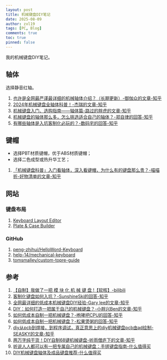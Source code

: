 ```yaml
---
layout: post
title: 机械键盘DIY笔记
date: 2025-08-09
author: zxl19
tags: [PC, Blog]
comments: true
toc: true
pinned: false
---
```


我的机械键盘DIY笔记。

<!-- more -->

## 轴体

选择静音红轴。

1. [也许是全网最严谨最详细的机械轴体介绍？（长期更新）-御伽众的文章-知乎](https://zhuanlan.zhihu.com/p/410112013)
2. [2024年机械键盘全轴体科普！-杰瑞的文章-知乎](https://zhuanlan.zhihu.com/p/371496530)
3. [机械键盘入门、选购指南——轴体篇-路过的胖虎的文章-知乎](https://zhuanlan.zhihu.com/p/430974034)
4. [机械键盘的轴体那么多，怎么挑选适合自己的轴体？-郑自律的回答-知乎](https://www.zhihu.com/question/668147495/answer/29341905357)
5. [有哪些轴体是入坑客制化必玩的？-数码宅的回答-知乎](https://www.zhihu.com/question/481735270/answer/2081444133)

## 键帽

- 选择PBT材质键帽，优于ABS材质键帽；
- 选择二色成型或热升华工艺；

1. [「机械键盘科普」入门看轴体，深入看键帽，为什么有的键盘那么贵？-喵喵折-好物清单的文章-知乎](https://zhuanlan.zhihu.com/p/55866224)

## 网站

### 键盘布局

1. [Keyboard Layout Editor](https://www.keyboard-layout-editor.com)
2. [Plate & Case Builder](http://builder.swillkb.com)

### GitHub

1. [peng-zhihui/HelloWord-Keyboard](https://github.com/peng-zhihui/HelloWord-Keyboard)
2. [help-14/mechanical-keyboard](https://github.com/help-14/mechanical-keyboard)
3. [tomsmalley/custom-topre-guide](https://github.com/tomsmalley/custom-topre-guide)

## 参考

1. [【自制】我做了一把 模 块 化 机 械 键 盘 !【软核】-bilibili](https://www.bilibili.com/video/BV19V4y1J7Hx/)
2. [客制化键盘如何入坑？-SunshineSki的回答-知乎](https://www.zhihu.com/question/412146195/answer/1450865830)
3. [全网最详细的低成本机械键盘DIY经验-Gary lee的文章-知乎](https://zhuanlan.zhihu.com/p/28496097)
4. [DIY：如何打造一把属于自己的机械键盘？-小胖兴Ben的文章-知乎](https://zhuanlan.zhihu.com/p/642237664)
5. [如何低成本自制一把机械键盘？-咆哮吧CPU的回答-知乎](https://www.zhihu.com/question/36348985/answer/2488983939)
6. [如何低成本自制一把机械键盘？-松果煲粥的回答-知乎](https://www.zhihu.com/question/36348985/answer/2491364663)
7. [diy从pcb到焊接，到程序调试，真正意思上的diy机械键盘pcb由ad绘制-SEASKY的文章-知乎](https://zhuanlan.zhihu.com/p/112810009)
8. [两万字纯干货！DIY自制68键机械键盘-听雨僧庐下的文章-知乎](https://zhuanlan.zhihu.com/p/605723171)
9. [听说人人都可以有一把专属自己的机械键盘：手搓键盘指南-什么值得买](https://post.smzdm.com/p/a7pwwx75/)
10. [DIY机械键盘轴体及成品键盘推荐-什么值得买](https://post.smzdm.com/p/ao9pnddr/)
